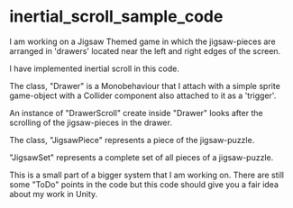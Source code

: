 # inertial_scroll_sample_code

I am working on a Jigsaw Themed game in which the jigsaw-pieces are arranged in 'drawers' located near the left and right edges of the screen.

I have implemented inertial scroll in this code. 

The class, "Drawer" is a Monobehaviour that I attach with a simple sprite game-object with a Collider component also attached to it as a 'trigger'. 

An instance of "DrawerScroll" create inside "Drawer" looks after the scrolling of the jigsaw-pieces in the drawer.

The class, "JigsawPiece" represents a piece of the jigsaw-puzzle.

"JigsawSet" represents a complete set of all pieces of a jigsaw-puzzle.

This is a small part of a bigger system that I am working on. There are still some "ToDo" points in the code but this code should give you a fair idea about my work in Unity.
